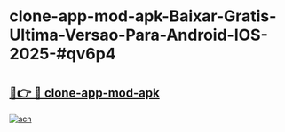 # clone-app-mod-apk-Baixar-Gratis-Ultima-Versao-Para-Android-IOS-2025-#qv6p4

# <h2><a href="https://ainizakaria.my?title=clone-app-mod-apk&ref=24M">🔗👉 🔴 clone-app-mod-apk</a></h2>

[![acn](https://github.com/user-attachments/assets/0f9c940e-d8b0-45ae-aac7-cd30a18b3e1c)](https://ainizakaria.my?title=clone-app-mod-apk&ref=24M)

